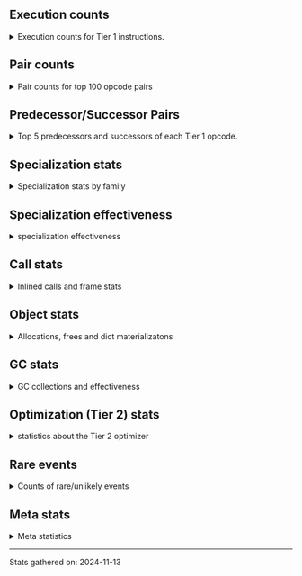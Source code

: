 ## Execution counts

<details>
<summary> Execution counts for Tier 1 instructions. </summary>


The "miss ratio" column shows the percentage of times the instruction
executed that it deoptimized. When this happens, the base unspecialized
instruction is not counted.

<table>
<thead>
<tr>
<th align="left">Name</th>
<th align="right">Base Count</th>
<th align="right">Head Count</th>
<th align="right">Change</th>
</tr>
</thead>
<tbody>
<tr>
<td align="left">JUMP_BACKWARD</td>
<td align="right">180</td>
<td align="right">4,403,380</td>
<td align="right">2,446,222.2%</td>
</tr>
<tr>
<td align="left">FOR_ITER_RANGE</td>
<td align="right">240</td>
<td align="right">1,597,620</td>
<td align="right">665,575.0%</td>
</tr>
<tr>
<td align="left">CALL_TYPE_1</td>
<td align="right">280</td>
<td align="right">184,700</td>
<td align="right">65,864.3%</td>
</tr>
<tr>
<td align="left">CONTAINS_OP_SET</td>
<td align="right">280</td>
<td align="right">184,700</td>
<td align="right">65,864.3%</td>
</tr>
<tr>
<td align="left">LOAD_ATTR_INSTANCE_VALUE</td>
<td align="right">720</td>
<td align="right">461,520</td>
<td align="right">64,000.0%</td>
</tr>
<tr>
<td align="left">CALL_BUILTIN_CLASS</td>
<td align="right">240</td>
<td align="right">123,060</td>
<td align="right">51,175.0%</td>
</tr>
<tr>
<td align="left">POP_JUMP_IF_NOT_NONE</td>
<td align="right">180</td>
<td align="right">61,820</td>
<td align="right">34,244.4%</td>
</tr>
<tr>
<td align="left">STORE_ATTR_INSTANCE_VALUE</td>
<td align="right">61,860</td>
<td align="right">1,095,120</td>
<td align="right">1,670.3%</td>
</tr>
<tr>
<td align="left">LOAD_SMALL_INT</td>
<td align="right">62,100</td>
<td align="right">676,460</td>
<td align="right">989.3%</td>
</tr>
<tr>
<td align="left">LOAD_ATTR_MODULE</td>
<td align="right">1,844,040</td>
<td align="right">5,591,640</td>
<td align="right">203.2%</td>
</tr>
<tr>
<td align="left">FOR_ITER_TUPLE</td>
<td align="right">1,873,920</td>
<td align="right">4,782,060</td>
<td align="right">155.2%</td>
</tr>
<tr>
<td align="left">LOAD_GLOBAL_MODULE</td>
<td align="right">7,558,480</td>
<td align="right">11,613,480</td>
<td align="right">53.6%</td>
</tr>
<tr>
<td align="left">LOAD_CONST</td>
<td align="right">922,680</td>
<td align="right">1,414,200</td>
<td align="right">53.3%</td>
</tr>
<tr>
<td align="left">CALL_NON_PY_GENERAL</td>
<td align="right">3,748,680</td>
<td align="right">5,591,820</td>
<td align="right">49.2%</td>
</tr>
<tr>
<td align="left">STORE_FAST_LOAD_FAST</td>
<td align="right">952,320</td>
<td align="right">1,273,160</td>
<td align="right">33.7%</td>
</tr>
<tr>
<td align="left">FOR_ITER</td>
<td align="right">1,874,620</td>
<td align="right">2,417,500</td>
<td align="right">29.0%</td>
</tr>
<tr>
<td align="left">POP_JUMP_IF_TRUE</td>
<td align="right">952,500</td>
<td align="right">1,211,900</td>
<td align="right">27.2%</td>
</tr>
<tr>
<td align="left">STORE_FAST</td>
<td align="right">22,489,840</td>
<td align="right">27,798,280</td>
<td align="right">23.6%</td>
</tr>
<tr>
<td align="left">PUSH_NULL</td>
<td align="right">18,648,540</td>
<td align="right">22,901,400</td>
<td align="right">22.8%</td>
</tr>
<tr>
<td align="left">STORE_FAST_STORE_FAST</td>
<td align="right">1,874,100</td>
<td align="right">2,225,680</td>
<td align="right">18.8%</td>
</tr>
<tr>
<td align="left">UNPACK_SEQUENCE_TWO_TUPLE</td>
<td align="right">1,874,100</td>
<td align="right">2,225,680</td>
<td align="right">18.8%</td>
</tr>
<tr>
<td align="left">CALL_PY_GENERAL</td>
<td align="right">16,845,160</td>
<td align="right">19,193,380</td>
<td align="right">13.9%</td>
</tr>
<tr>
<td align="left">CALL_BUILTIN_FAST</td>
<td align="right">952,320</td>
<td align="right">1,075,280</td>
<td align="right">12.9%</td>
</tr>
<tr>
<td align="left">LOAD_CONST_IMMORTAL</td>
<td align="right">8,634,840</td>
<td align="right">9,679,400</td>
<td align="right">12.1%</td>
</tr>
<tr>
<td align="left">GET_ITER</td>
<td align="right">7,465,200</td>
<td align="right">8,110,280</td>
<td align="right">8.6%</td>
</tr>
<tr>
<td align="left">BUILD_MAP</td>
<td align="right">921,780</td>
<td align="right">983,280</td>
<td align="right">6.7%</td>
</tr>
<tr>
<td align="left">LOAD_FAST_LOAD_FAST</td>
<td align="right">41,442,420</td>
<td align="right">43,743,400</td>
<td align="right">5.6%</td>
</tr>
<tr>
<td align="left">LOAD_FAST</td>
<td align="right">75,514,740</td>
<td align="right">79,326,660</td>
<td align="right">5.0%</td>
</tr>
<tr>
<td align="left">LOAD_GLOBAL_BUILTIN</td>
<td align="right">17,971,780</td>
<td align="right">18,717,520</td>
<td align="right">4.1%</td>
</tr>
<tr>
<td align="left">ENTER_EXECUTOR</td>
<td align="right">39,782,920</td>
<td align="right">38,356,000</td>
<td align="right">-3.6%</td>
</tr>
<tr>
<td align="left">IS_OP</td>
<td align="right">8,540,340</td>
<td align="right">8,830,620</td>
<td align="right">3.4%</td>
</tr>
<tr>
<td align="left">CALL_ISINSTANCE</td>
<td align="right">921,600</td>
<td align="right">952,340</td>
<td align="right">3.3%</td>
</tr>
<tr>
<td align="left">CALL_INTRINSIC_1</td>
<td align="right">921,780</td>
<td align="right">952,520</td>
<td align="right">3.3%</td>
</tr>
<tr>
<td align="left">CALL_METHOD_DESCRIPTOR_NOARGS</td>
<td align="right">921,780</td>
<td align="right">952,520</td>
<td align="right">3.3%</td>
</tr>
<tr>
<td align="left">LIST_EXTEND</td>
<td align="right">921,900</td>
<td align="right">952,640</td>
<td align="right">3.3%</td>
</tr>
<tr>
<td align="left">BINARY_SUBSCR_DICT</td>
<td align="right">5,713,920</td>
<td align="right">5,875,600</td>
<td align="right">2.8%</td>
</tr>
<tr>
<td align="left">NOP</td>
<td align="right">5,714,100</td>
<td align="right">5,875,780</td>
<td align="right">2.8%</td>
</tr>
<tr>
<td align="left">POP_JUMP_IF_NONE</td>
<td align="right">4,700,160</td>
<td align="right">4,823,140</td>
<td align="right">2.6%</td>
</tr>
<tr>
<td align="left">LOAD_ATTR_METHOD_NO_DICT</td>
<td align="right">5,683,560</td>
<td align="right">5,806,680</td>
<td align="right">2.2%</td>
</tr>
<tr>
<td align="left">POP_JUMP_IF_FALSE</td>
<td align="right">15,176,140</td>
<td align="right">15,483,660</td>
<td align="right">2.0%</td>
</tr>
<tr>
<td align="left">RESUME_CHECK</td>
<td align="right">13,242,040</td>
<td align="right">13,457,200</td>
<td align="right">1.6%</td>
</tr>
<tr>
<td align="left">TO_BOOL_BOOL</td>
<td align="right">4,731,060</td>
<td align="right">4,792,540</td>
<td align="right">1.3%</td>
</tr>
<tr>
<td align="left">CALL_BUILTIN_O</td>
<td align="right">23,930,880</td>
<td align="right">24,215,680</td>
<td align="right">1.2%</td>
</tr>
<tr>
<td align="left">LOAD_ATTR</td>
<td align="right">2,827,880</td>
<td align="right">2,858,660</td>
<td align="right">1.1%</td>
</tr>
<tr>
<td align="left">JUMP_FORWARD</td>
<td align="right">6,666,420</td>
<td align="right">6,727,920</td>
<td align="right">0.9%</td>
</tr>
<tr>
<td align="left">BUILD_LIST</td>
<td align="right">5,622,180</td>
<td align="right">5,652,920</td>
<td align="right">0.5%</td>
</tr>
<tr>
<td align="left">STORE_SUBSCR_DICT</td>
<td align="right">18,831,360</td>
<td align="right">18,862,100</td>
<td align="right">0.2%</td>
</tr>
<tr>
<td align="left">POP_TOP</td>
<td align="right">24,024,120</td>
<td align="right">24,026,460</td>
<td align="right">0.0%</td>
</tr>
<tr>
<td align="left">RETURN_VALUE</td>
<td align="right">48,508,400</td>
<td align="right">48,508,400</td>
<td align="right">0.0%</td>
</tr>
<tr>
<td align="left">CALL_PY_EXACT_ARGS</td>
<td align="right">6,666,960</td>
<td align="right">6,666,960</td>
<td align="right">0.0%</td>
</tr>
<tr>
<td align="left">LOAD_DEREF</td>
<td align="right">5,683,620</td>
<td align="right">5,683,620</td>
<td align="right">0.0%</td>
</tr>
<tr>
<td align="left">CALL_LIST_APPEND</td>
<td align="right">3,809,280</td>
<td align="right">3,809,280</td>
<td align="right">0.0%</td>
</tr>
<tr>
<td align="left">CHECK_EXC_MATCH</td>
<td align="right">2,856,960</td>
<td align="right">2,856,960</td>
<td align="right">0.0%</td>
</tr>
<tr>
<td align="left">POP_EXCEPT</td>
<td align="right">2,856,960</td>
<td align="right">2,856,960</td>
<td align="right">0.0%</td>
</tr>
<tr>
<td align="left">PUSH_EXC_INFO</td>
<td align="right">2,856,960</td>
<td align="right">2,856,960</td>
<td align="right">0.0%</td>
</tr>
<tr>
<td align="left">LIST_APPEND</td>
<td align="right">2,856,960</td>
<td align="right">2,856,960</td>
<td align="right">0.0%</td>
</tr>
<tr>
<td align="left">CALL_FUNCTION_EX</td>
<td align="right">2,826,600</td>
<td align="right">2,826,600</td>
<td align="right">0.0%</td>
</tr>
<tr>
<td align="left">MAKE_CELL</td>
<td align="right">1,904,940</td>
<td align="right">1,904,940</td>
<td align="right">0.0%</td>
</tr>
<tr>
<td align="left">INTERPRETER_EXIT</td>
<td align="right">1,904,740</td>
<td align="right">1,904,740</td>
<td align="right">0.0%</td>
</tr>
<tr>
<td align="left">SWAP</td>
<td align="right">1,904,640</td>
<td align="right">1,904,640</td>
<td align="right">0.0%</td>
</tr>
<tr>
<td align="left">BINARY_OP_SUBTRACT_FLOAT</td>
<td align="right">1,843,320</td>
<td align="right">1,843,320</td>
<td align="right">0.0%</td>
</tr>
<tr>
<td align="left">BINARY_OP_ADD_FLOAT</td>
<td align="right">1,843,200</td>
<td align="right">1,843,200</td>
<td align="right">0.0%</td>
</tr>
<tr>
<td align="left">FOR_ITER_LIST</td>
<td align="right">1,843,200</td>
<td align="right">1,843,200</td>
<td align="right">0.0%</td>
</tr>
<tr>
<td align="left">TO_BOOL</td>
<td align="right">952,900</td>
<td align="right">952,900</td>
<td align="right">0.0%</td>
</tr>
<tr>
<td align="left">BUILD_TUPLE</td>
<td align="right">952,860</td>
<td align="right">952,860</td>
<td align="right">0.0%</td>
</tr>
<tr>
<td align="left">COPY_FREE_VARS</td>
<td align="right">952,560</td>
<td align="right">952,560</td>
<td align="right">0.0%</td>
</tr>
<tr>
<td align="left">LOAD_FAST_AND_CLEAR</td>
<td align="right">952,320</td>
<td align="right">952,320</td>
<td align="right">0.0%</td>
</tr>
<tr>
<td align="left">MAKE_FUNCTION</td>
<td align="right">922,020</td>
<td align="right">922,020</td>
<td align="right">0.0%</td>
</tr>
<tr>
<td align="left">SET_FUNCTION_ATTRIBUTE</td>
<td align="right">921,900</td>
<td align="right">921,900</td>
<td align="right">0.0%</td>
</tr>
<tr>
<td align="left">RETURN_GENERATOR</td>
<td align="right">921,600</td>
<td align="right">921,600</td>
<td align="right">0.0%</td>
</tr>
<tr>
<td align="left">YIELD_VALUE</td>
<td align="right">921,600</td>
<td align="right">921,600</td>
<td align="right">0.0%</td>
</tr>
<tr>
<td align="left">LOAD_ATTR_CLASS</td>
<td align="right">921,600</td>
<td align="right">921,600</td>
<td align="right">0.0%</td>
</tr>
<tr>
<td align="left">LOAD_ATTR_METHOD_WITH_VALUES</td>
<td align="right">31,140</td>
<td align="right">31,140</td>
<td align="right">0.0%</td>
</tr>
<tr>
<td align="left">CALL_TUPLE_1</td>
<td align="right">30,720</td>
<td align="right">30,720</td>
<td align="right">0.0%</td>
</tr>
<tr>
<td align="left">CALL</td>
<td align="right">800</td>
<td align="right">800</td>
<td align="right">0.0%</td>
</tr>
<tr>
<td align="left">STORE_NAME</td>
<td align="right">480</td>
<td align="right">480</td>
<td align="right">0.0%</td>
</tr>
<tr>
<td align="left">LOAD_GLOBAL</td>
<td align="right">360</td>
<td align="right">360</td>
<td align="right">0.0%</td>
</tr>
<tr>
<td align="left">STORE_DEREF</td>
<td align="right">300</td>
<td align="right">300</td>
<td align="right">0.0%</td>
</tr>
<tr>
<td align="left">BINARY_OP</td>
<td align="right">200</td>
<td align="right">200</td>
<td align="right">0.0%</td>
</tr>
<tr>
<td align="left">BINARY_SUBSCR_TUPLE_INT</td>
<td align="right">180</td>
<td align="right">180</td>
<td align="right">0.0%</td>
</tr>
<tr>
<td align="left">CALL_METHOD_DESCRIPTOR_O</td>
<td align="right">180</td>
<td align="right">180</td>
<td align="right">0.0%</td>
</tr>
<tr>
<td align="left">CALL_ALLOC_AND_ENTER_INIT</td>
<td align="right">120</td>
<td align="right">120</td>
<td align="right">0.0%</td>
</tr>
<tr>
<td align="left">EXIT_INIT_CHECK</td>
<td align="right">80</td>
<td align="right">80</td>
<td align="right">0.0%</td>
</tr>
<tr>
<td align="left">BINARY_SUBSCR</td>
<td align="right">60</td>
<td align="right">60</td>
<td align="right">0.0%</td>
</tr>
<tr>
<td align="left">LOAD_BUILD_CLASS</td>
<td align="right">60</td>
<td align="right">60</td>
<td align="right">0.0%</td>
</tr>
<tr>
<td align="left">LOAD_LOCALS</td>
<td align="right">60</td>
<td align="right">60</td>
<td align="right">0.0%</td>
</tr>
<tr>
<td align="left">LOAD_NAME</td>
<td align="right">60</td>
<td align="right">60</td>
<td align="right">0.0%</td>
</tr>
<tr>
<td align="left">STORE_ATTR</td>
<td align="right">60</td>
<td align="right">60</td>
<td align="right">0.0%</td>
</tr>
<tr>
<td align="left">UNPACK_SEQUENCE</td>
<td align="right">60</td>
<td align="right">60</td>
<td align="right">0.0%</td>
</tr>
<tr>
<td align="left">CALL_BUILTIN_FAST_WITH_KEYWORDS</td>
<td align="right">60</td>
<td align="right">60</td>
<td align="right">0.0%</td>
</tr>
<tr>
<td align="left">STORE_SUBSCR_LIST_INT</td>
<td align="right"></td>
<td align="right">460,800</td>
<td align="right"></td>
</tr>
<tr>
<td align="left">CALL_METHOD_DESCRIPTOR_FAST</td>
<td align="right"></td>
<td align="right">92,380</td>
<td align="right"></td>
</tr>
<tr>
<td align="left">TO_BOOL_NONE</td>
<td align="right"></td>
<td align="right">30,740</td>
<td align="right"></td>
</tr>
</tbody>
</table>


</details>

## Pair counts

<details>
<summary> Pair counts for top 100 opcode pairs </summary>


Pairs of specialized operations that deoptimize and are then followed by
the corresponding unspecialized instruction are not counted as pairs.

Not included in comparative output.


</details>

## Predecessor/Successor Pairs

<details>
<summary> Top 5 predecessors and successors of each Tier 1 opcode. </summary>


This does not include the unspecialized instructions that occur after a
specialized instruction deoptimizes.

Not included in comparative output.


</details>

## Specialization stats

<details>
<summary> Specialization stats by family </summary>

### BINARY_OP

<details>
<summary> specialization stats for BINARY_OP family </summary>

<table>
<thead>
<tr>
<th align="left">Kind</th>
<th align="right">Base Count</th>
<th align="right">Base Ratio</th>
<th align="right">Head Count</th>
<th align="right">Head Ratio</th>
<th align="right">Change</th>
</tr>
</thead>
<tbody>
<tr>
<td align="left">
deferred
<details>
<summary>ⓘ</summary>

Lists the number of "deferred" (i.e. not specialized) instructions executed.
</details>
</td>
<td align="right">120</td>
<td align="right">0.0%</td>
<td align="right">120</td>
<td align="right">0.0%</td>
<td align="right">0.0%</td>
</tr>
<tr>
<td align="left">
hit
<details>
<summary>ⓘ</summary>

Specialized instructions that complete.
</details>
</td>
<td align="right">3,686,460</td>
<td align="right">100.0%</td>
<td align="right">3,686,460</td>
<td align="right">100.0%</td>
<td align="right">0.0%</td>
</tr>
<tr>
<td align="left">
miss
<details>
<summary>ⓘ</summary>

Specialized instructions that deopt.
</details>
</td>
<td align="right">60</td>
<td align="right">0.0%</td>
<td align="right">60</td>
<td align="right">0.0%</td>
<td align="right">0.0%</td>
</tr>
</tbody>
</table>

<table>
<thead>
<tr>
<th align="left">Success</th>
<th align="right">Base Count</th>
<th align="right">Base Ratio</th>
<th align="right">Head Count</th>
<th align="right">Head Ratio</th>
<th align="right">Change</th>
</tr>
</thead>
<tbody>
<tr>
<td align="left">Success</td>
<td align="right">0</td>
<td align="right">0.0%</td>
<td align="right">0</td>
<td align="right">0.0%</td>
<td align="right"></td>
</tr>
<tr>
<td align="left">Failure</td>
<td align="right">40</td>
<td align="right">100.0%</td>
<td align="right">40</td>
<td align="right">100.0%</td>
<td align="right">0.0%</td>
</tr>
</tbody>
</table>

<table>
<thead>
<tr>
<th align="left">Failure kind</th>
<th align="right">Base Count</th>
<th align="right">Base Ratio</th>
<th align="right">Head Count</th>
<th align="right">Head Ratio</th>
<th align="right">Change</th>
</tr>
</thead>
<tbody>
<tr>
<td align="left">multiply different types</td>
<td align="right">40</td>
<td align="right">100.0%</td>
<td align="right">40</td>
<td align="right">100.0%</td>
<td align="right">0.0%</td>
</tr>
</tbody>
</table>


</details>

### BINARY_SUBSCR

<details>
<summary> specialization stats for BINARY_SUBSCR family </summary>

<table>
<thead>
<tr>
<th align="left">Kind</th>
<th align="right">Base Count</th>
<th align="right">Base Ratio</th>
<th align="right">Head Count</th>
<th align="right">Head Ratio</th>
<th align="right">Change</th>
</tr>
</thead>
<tbody>
<tr>
<td align="left">
hit
<details>
<summary>ⓘ</summary>

Specialized instructions that complete.
</details>
</td>
<td align="right">6,666,420</td>
<td align="right">100.0%</td>
<td align="right">6,666,420</td>
<td align="right">100.0%</td>
<td align="right">0.0%</td>
</tr>
</tbody>
</table>

<table>
<thead>
<tr>
<th align="left">Success</th>
<th align="right">Base Count</th>
<th align="right">Base Ratio</th>
<th align="right">Head Count</th>
<th align="right">Head Ratio</th>
<th align="right">Change</th>
</tr>
</thead>
<tbody>
<tr>
<td align="left">Success</td>
<td align="right">60</td>
<td align="right">100.0%</td>
<td align="right">60</td>
<td align="right">100.0%</td>
<td align="right">0.0%</td>
</tr>
<tr>
<td align="left">Failure</td>
<td align="right">0</td>
<td align="right">0.0%</td>
<td align="right">0</td>
<td align="right">0.0%</td>
<td align="right"></td>
</tr>
</tbody>
</table>


</details>

### CALL

<details>
<summary> specialization stats for CALL family </summary>

<table>
<thead>
<tr>
<th align="left">Kind</th>
<th align="right">Base Count</th>
<th align="right">Base Ratio</th>
<th align="right">Head Count</th>
<th align="right">Head Ratio</th>
<th align="right">Change</th>
</tr>
</thead>
<tbody>
<tr>
<td align="left">
miss
<details>
<summary>ⓘ</summary>

Specialized instructions that deopt.
</details>
</td>
<td align="right">2,170,920</td>
<td align="right">2.0%</td>
<td align="right">2,171,060</td>
<td align="right">2.0%</td>
<td align="right">0.0%</td>
</tr>
<tr>
<td align="left">
hit
<details>
<summary>ⓘ</summary>

Specialized instructions that complete.
</details>
</td>
<td align="right">106,384,760</td>
<td align="right">98.0%</td>
<td align="right">106,384,760</td>
<td align="right">98.0%</td>
<td align="right">0.0%</td>
</tr>
</tbody>
</table>

<table>
<thead>
<tr>
<th align="left">Success</th>
<th align="right">Base Count</th>
<th align="right">Base Ratio</th>
<th align="right">Head Count</th>
<th align="right">Head Ratio</th>
<th align="right">Change</th>
</tr>
</thead>
<tbody>
<tr>
<td align="left">Success</td>
<td align="right">41,760</td>
<td align="right">100.0%</td>
<td align="right">41,760</td>
<td align="right">100.0%</td>
<td align="right">0.0%</td>
</tr>
<tr>
<td align="left">Failure</td>
<td align="right">0</td>
<td align="right">0.0%</td>
<td align="right">0</td>
<td align="right">0.0%</td>
<td align="right"></td>
</tr>
</tbody>
</table>


</details>

### CONTAINS_OP

<details>
<summary> specialization stats for CONTAINS_OP family </summary>

<table>
<thead>
<tr>
<th align="left">Kind</th>
<th align="right">Base Count</th>
<th align="right">Base Ratio</th>
<th align="right">Head Count</th>
<th align="right">Head Ratio</th>
<th align="right">Change</th>
</tr>
</thead>
<tbody>
<tr>
<td align="left">
hit
<details>
<summary>ⓘ</summary>

Specialized instructions that complete.
</details>
</td>
<td align="right">34,222,080</td>
<td align="right">100.0%</td>
<td align="right">34,222,080</td>
<td align="right">100.0%</td>
<td align="right">0.0%</td>
</tr>
</tbody>
</table>


</details>

### FOR_ITER

<details>
<summary> specialization stats for FOR_ITER family </summary>

<table>
<thead>
<tr>
<th align="left">Kind</th>
<th align="right">Base Count</th>
<th align="right">Base Ratio</th>
<th align="right">Head Count</th>
<th align="right">Head Ratio</th>
<th align="right">Change</th>
</tr>
</thead>
<tbody>
<tr>
<td align="left">
hit
<details>
<summary>ⓘ</summary>

Specialized instructions that complete.
</details>
</td>
<td align="right">3,717,360</td>
<td align="right">66.5%</td>
<td align="right">8,222,880</td>
<td align="right">77.3%</td>
<td align="right">121.2%</td>
</tr>
<tr>
<td align="left">
deferred
<details>
<summary>ⓘ</summary>

Lists the number of "deferred" (i.e. not specialized) instructions executed.
</details>
</td>
<td align="right">1,874,100</td>
<td align="right">33.5%</td>
<td align="right">2,416,820</td>
<td align="right">22.7%</td>
<td align="right">29.0%</td>
</tr>
</tbody>
</table>

<table>
<thead>
<tr>
<th align="left">Success</th>
<th align="right">Base Count</th>
<th align="right">Base Ratio</th>
<th align="right">Head Count</th>
<th align="right">Head Ratio</th>
<th align="right">Change</th>
</tr>
</thead>
<tbody>
<tr>
<td align="left">Failure</td>
<td align="right">520</td>
<td align="right">100.0%</td>
<td align="right">680</td>
<td align="right">100.0%</td>
<td align="right">30.8%</td>
</tr>
<tr>
<td align="left">Success</td>
<td align="right">0</td>
<td align="right">0.0%</td>
<td align="right">0</td>
<td align="right">0.0%</td>
<td align="right"></td>
</tr>
</tbody>
</table>

<table>
<thead>
<tr>
<th align="left">Failure kind</th>
<th align="right">Base Count</th>
<th align="right">Base Ratio</th>
<th align="right">Head Count</th>
<th align="right">Head Ratio</th>
<th align="right">Change</th>
</tr>
</thead>
<tbody>
<tr>
<td align="left">dict items</td>
<td align="right">240</td>
<td align="right">46.2%</td>
<td align="right">320</td>
<td align="right">47.1%</td>
<td align="right">33.3%</td>
</tr>
<tr>
<td align="left">zip</td>
<td align="right">280</td>
<td align="right">53.8%</td>
<td align="right">360</td>
<td align="right">52.9%</td>
<td align="right">28.6%</td>
</tr>
</tbody>
</table>


</details>

### LOAD_ATTR

<details>
<summary> specialization stats for LOAD_ATTR family </summary>

<table>
<thead>
<tr>
<th align="left">Kind</th>
<th align="right">Base Count</th>
<th align="right">Base Ratio</th>
<th align="right">Head Count</th>
<th align="right">Head Ratio</th>
<th align="right">Change</th>
</tr>
</thead>
<tbody>
<tr>
<td align="left">
hit
<details>
<summary>ⓘ</summary>

Specialized instructions that complete.
</details>
</td>
<td align="right">25,343,160</td>
<td align="right">90.0%</td>
<td align="right">29,090,760</td>
<td align="right">91.0%</td>
<td align="right">14.8%</td>
</tr>
<tr>
<td align="left">
deferred
<details>
<summary>ⓘ</summary>

Lists the number of "deferred" (i.e. not specialized) instructions executed.
</details>
</td>
<td align="right">2,826,420</td>
<td align="right">10.0%</td>
<td align="right">2,857,160</td>
<td align="right">8.9%</td>
<td align="right">1.1%</td>
</tr>
<tr>
<td align="left">
miss
<details>
<summary>ⓘ</summary>

Specialized instructions that deopt.
</details>
</td>
<td align="right">3,180</td>
<td align="right">0.0%</td>
<td align="right">3,180</td>
<td align="right">0.0%</td>
<td align="right">0.0%</td>
</tr>
</tbody>
</table>

<table>
<thead>
<tr>
<th align="left">Success</th>
<th align="right">Base Count</th>
<th align="right">Base Ratio</th>
<th align="right">Head Count</th>
<th align="right">Head Ratio</th>
<th align="right">Change</th>
</tr>
</thead>
<tbody>
<tr>
<td align="left">Failure</td>
<td align="right">840</td>
<td align="right">55.3%</td>
<td align="right">880</td>
<td align="right">56.4%</td>
<td align="right">4.8%</td>
</tr>
<tr>
<td align="left">Success</td>
<td align="right">680</td>
<td align="right">44.7%</td>
<td align="right">680</td>
<td align="right">43.6%</td>
<td align="right">0.0%</td>
</tr>
</tbody>
</table>

<table>
<thead>
<tr>
<th align="left">Failure kind</th>
<th align="right">Base Count</th>
<th align="right">Base Ratio</th>
<th align="right">Head Count</th>
<th align="right">Head Ratio</th>
<th align="right">Change</th>
</tr>
</thead>
<tbody>
<tr>
<td align="left">method</td>
<td align="right">460</td>
<td align="right">54.8%</td>
<td align="right">500</td>
<td align="right">56.8%</td>
<td align="right">8.7%</td>
</tr>
<tr>
<td align="left">overriding descriptor</td>
<td align="right">320</td>
<td align="right">38.1%</td>
<td align="right">320</td>
<td align="right">36.4%</td>
<td align="right">0.0%</td>
</tr>
</tbody>
</table>


</details>

### LOAD_GLOBAL

<details>
<summary> specialization stats for LOAD_GLOBAL family </summary>

<table>
<thead>
<tr>
<th align="left">Kind</th>
<th align="right">Base Count</th>
<th align="right">Base Ratio</th>
<th align="right">Head Count</th>
<th align="right">Head Ratio</th>
<th align="right">Change</th>
</tr>
</thead>
<tbody>
<tr>
<td align="left">
hit
<details>
<summary>ⓘ</summary>

Specialized instructions that complete.
</details>
</td>
<td align="right">25,530,260</td>
<td align="right">100.0%</td>
<td align="right">30,331,000</td>
<td align="right">100.0%</td>
<td align="right">18.8%</td>
</tr>
</tbody>
</table>

<table>
<thead>
<tr>
<th align="left">Success</th>
<th align="right">Base Count</th>
<th align="right">Base Ratio</th>
<th align="right">Head Count</th>
<th align="right">Head Ratio</th>
<th align="right">Change</th>
</tr>
</thead>
<tbody>
<tr>
<td align="left">Success</td>
<td align="right">360</td>
<td align="right">100.0%</td>
<td align="right">360</td>
<td align="right">100.0%</td>
<td align="right">0.0%</td>
</tr>
<tr>
<td align="left">Failure</td>
<td align="right">0</td>
<td align="right">0.0%</td>
<td align="right">0</td>
<td align="right">0.0%</td>
<td align="right"></td>
</tr>
</tbody>
</table>


</details>

### STORE_ATTR

<details>
<summary> specialization stats for STORE_ATTR family </summary>

<table>
<thead>
<tr>
<th align="left">Kind</th>
<th align="right">Base Count</th>
<th align="right">Base Ratio</th>
<th align="right">Head Count</th>
<th align="right">Head Ratio</th>
<th align="right">Change</th>
</tr>
</thead>
<tbody>
<tr>
<td align="left">
miss
<details>
<summary>ⓘ</summary>

Specialized instructions that deopt.
</details>
</td>
<td align="right">6,360</td>
<td align="right">10.3%</td>
<td align="right">1,039,500</td>
<td align="right">94.9%</td>
<td align="right">16,244.3%</td>
</tr>
<tr>
<td align="left">
hit
<details>
<summary>ⓘ</summary>

Specialized instructions that complete.
</details>
</td>
<td align="right">55,560</td>
<td align="right">89.6%</td>
<td align="right">55,620</td>
<td align="right">5.1%</td>
<td align="right">0.1%</td>
</tr>
</tbody>
</table>

<table>
<thead>
<tr>
<th align="left">Success</th>
<th align="right">Base Count</th>
<th align="right">Base Ratio</th>
<th align="right">Head Count</th>
<th align="right">Head Ratio</th>
<th align="right">Change</th>
</tr>
</thead>
<tbody>
<tr>
<td align="left">Success</td>
<td align="right">180</td>
<td align="right">100.0%</td>
<td align="right">19,680</td>
<td align="right">100.0%</td>
<td align="right">10,833.3%</td>
</tr>
<tr>
<td align="left">Failure</td>
<td align="right">0</td>
<td align="right">0.0%</td>
<td align="right">0</td>
<td align="right">0.0%</td>
<td align="right"></td>
</tr>
</tbody>
</table>


</details>

### STORE_SUBSCR

<details>
<summary> specialization stats for STORE_SUBSCR family </summary>

<table>
<thead>
<tr>
<th align="left">Kind</th>
<th align="right">Base Count</th>
<th align="right">Base Ratio</th>
<th align="right">Head Count</th>
<th align="right">Head Ratio</th>
<th align="right">Change</th>
</tr>
</thead>
<tbody>
<tr>
<td align="left">
hit
<details>
<summary>ⓘ</summary>

Specialized instructions that complete.
</details>
</td>
<td align="right">21,258,240</td>
<td align="right">100.0%</td>
<td align="right">21,258,240</td>
<td align="right">100.0%</td>
<td align="right">0.0%</td>
</tr>
</tbody>
</table>


</details>

### TO_BOOL

<details>
<summary> specialization stats for TO_BOOL family </summary>

<table>
<thead>
<tr>
<th align="left">Kind</th>
<th align="right">Base Count</th>
<th align="right">Base Ratio</th>
<th align="right">Head Count</th>
<th align="right">Head Ratio</th>
<th align="right">Change</th>
</tr>
</thead>
<tbody>
<tr>
<td align="left">
deferred
<details>
<summary>ⓘ</summary>

Lists the number of "deferred" (i.e. not specialized) instructions executed.
</details>
</td>
<td align="right">952,500</td>
<td align="right">11.2%</td>
<td align="right">952,500</td>
<td align="right">11.2%</td>
<td align="right">0.0%</td>
</tr>
<tr>
<td align="left">
hit
<details>
<summary>ⓘ</summary>

Specialized instructions that complete.
</details>
</td>
<td align="right">7,588,020</td>
<td align="right">88.8%</td>
<td align="right">7,588,020</td>
<td align="right">88.8%</td>
<td align="right">0.0%</td>
</tr>
</tbody>
</table>

<table>
<thead>
<tr>
<th align="left">Success</th>
<th align="right">Base Count</th>
<th align="right">Base Ratio</th>
<th align="right">Head Count</th>
<th align="right">Head Ratio</th>
<th align="right">Change</th>
</tr>
</thead>
<tbody>
<tr>
<td align="left">Success</td>
<td align="right">60</td>
<td align="right">15.0%</td>
<td align="right">60</td>
<td align="right">15.0%</td>
<td align="right">0.0%</td>
</tr>
<tr>
<td align="left">Failure</td>
<td align="right">340</td>
<td align="right">85.0%</td>
<td align="right">340</td>
<td align="right">85.0%</td>
<td align="right">0.0%</td>
</tr>
</tbody>
</table>

<table>
<thead>
<tr>
<th align="left">Failure kind</th>
<th align="right">Base Count</th>
<th align="right">Base Ratio</th>
<th align="right">Head Count</th>
<th align="right">Head Ratio</th>
<th align="right">Change</th>
</tr>
</thead>
<tbody>
<tr>
<td align="left">tuple</td>
<td align="right">280</td>
<td align="right">82.4%</td>
<td align="right">280</td>
<td align="right">82.4%</td>
<td align="right">0.0%</td>
</tr>
<tr>
<td align="left">sequence</td>
<td align="right">60</td>
<td align="right">17.6%</td>
<td align="right">60</td>
<td align="right">17.6%</td>
<td align="right">0.0%</td>
</tr>
</tbody>
</table>


</details>

### UNPACK_SEQUENCE

<details>
<summary> specialization stats for UNPACK_SEQUENCE family </summary>

<table>
<thead>
<tr>
<th align="left">Kind</th>
<th align="right">Base Count</th>
<th align="right">Base Ratio</th>
<th align="right">Head Count</th>
<th align="right">Head Ratio</th>
<th align="right">Change</th>
</tr>
</thead>
<tbody>
<tr>
<td align="left">
hit
<details>
<summary>ⓘ</summary>

Specialized instructions that complete.
</details>
</td>
<td align="right">10,291,380</td>
<td align="right">100.0%</td>
<td align="right">10,291,380</td>
<td align="right">100.0%</td>
<td align="right">0.0%</td>
</tr>
</tbody>
</table>

<table>
<thead>
<tr>
<th align="left">Success</th>
<th align="right">Base Count</th>
<th align="right">Base Ratio</th>
<th align="right">Head Count</th>
<th align="right">Head Ratio</th>
<th align="right">Change</th>
</tr>
</thead>
<tbody>
<tr>
<td align="left">Success</td>
<td align="right">60</td>
<td align="right">100.0%</td>
<td align="right">60</td>
<td align="right">100.0%</td>
<td align="right">0.0%</td>
</tr>
<tr>
<td align="left">Failure</td>
<td align="right">0</td>
<td align="right">0.0%</td>
<td align="right">0</td>
<td align="right">0.0%</td>
<td align="right"></td>
</tr>
</tbody>
</table>


</details>


</details>

## Specialization effectiveness

<details>
<summary> specialization effectiveness </summary>


All entries are execution counts. Should add up to the total number of
Tier 1 instructions executed.

<table>
<thead>
<tr>
<th align="left">Instructions</th>
<th align="right">Base Count</th>
<th align="right">Base Ratio</th>
<th align="right">Head Count</th>
<th align="right">Head Ratio</th>
<th align="right">Change</th>
</tr>
</thead>
<tbody>
<tr>
<td align="left">
Specialized misses
<details>
<summary>ⓘ</summary>

Specialized instructions, e.g. `LOAD_ATTR_MODULE` that deopt.
</details>
</td>
<td align="right">2,180,800</td>
<td align="right">0.4%</td>
<td align="right">3,214,300</td>
<td align="right">0.6%</td>
<td align="right">47.4%</td>
</tr>
<tr>
<td align="left">
Specialized hits
<details>
<summary>ⓘ</summary>

Specialized instructions, e.g. `LOAD_ATTR_MODULE` that complete.
</details>
</td>
<td align="right">150,152,300</td>
<td align="right">28.8%</td>
<td align="right">171,391,220</td>
<td align="right">30.2%</td>
<td align="right">14.1%</td>
</tr>
<tr>
<td align="left">
Not specialized
<details>
<summary>ⓘ</summary>

Instructions that could be specialized but aren't, e.g. `LOAD_ATTR`, `BINARY_SLICE`.
</details>
</td>
<td align="right">5,656,940</td>
<td align="right">1.1%</td>
<td align="right">6,230,600</td>
<td align="right">1.1%</td>
<td align="right">10.1%</td>
</tr>
<tr>
<td align="left">
Basic
<details>
<summary>ⓘ</summary>

Instructions that are not and cannot be specialized, e.g. `LOAD_FAST`.
</details>
</td>
<td align="right">364,023,320</td>
<td align="right">69.7%</td>
<td align="right">386,518,240</td>
<td align="right">68.1%</td>
<td align="right">6.2%</td>
</tr>
</tbody>
</table>

### Deferred by instruction

<details>
<summary> Breakdown of deferred (not specialized) instruction counts by family </summary>

<table>
<thead>
<tr>
<th align="left">Name</th>
<th align="right">Base Count</th>
<th align="right">Base Ratio</th>
<th align="right">Head Count</th>
<th align="right">Head Ratio</th>
<th align="right">Change</th>
</tr>
</thead>
<tbody>
<tr>
<td align="left">FOR_ITER</td>
<td align="right">1,874,100</td>
<td align="right">33.2%</td>
<td align="right">2,416,820</td>
<td align="right">38.8%</td>
<td align="right">29.0%</td>
</tr>
<tr>
<td align="left">LOAD_ATTR</td>
<td align="right">2,826,420</td>
<td align="right">50.0%</td>
<td align="right">2,857,160</td>
<td align="right">45.9%</td>
<td align="right">1.1%</td>
</tr>
<tr>
<td align="left">TO_BOOL</td>
<td align="right">952,500</td>
<td align="right">16.8%</td>
<td align="right">952,500</td>
<td align="right">15.3%</td>
<td align="right">0.0%</td>
</tr>
<tr>
<td align="left">BINARY_OP</td>
<td align="right">120</td>
<td align="right">0.0%</td>
<td align="right">120</td>
<td align="right">0.0%</td>
<td align="right">0.0%</td>
</tr>
<tr>
<td align="left">BINARY_SLICE</td>
<td align="right">0</td>
<td align="right">0.0%</td>
<td align="right">0</td>
<td align="right">0.0%</td>
<td align="right"></td>
</tr>
<tr>
<td align="left">STORE_SLICE</td>
<td align="right">0</td>
<td align="right">0.0%</td>
<td align="right">0</td>
<td align="right">0.0%</td>
<td align="right"></td>
</tr>
<tr>
<td align="left">CACHE</td>
<td align="right">0</td>
<td align="right">0.0%</td>
<td align="right">0</td>
<td align="right">0.0%</td>
<td align="right"></td>
</tr>
<tr>
<td align="left">BINARY_SUBSCR</td>
<td align="right">0</td>
<td align="right">0.0%</td>
<td align="right">0</td>
<td align="right">0.0%</td>
<td align="right"></td>
</tr>
<tr>
<td align="left">CHECK_EXC_MATCH</td>
<td align="right">0</td>
<td align="right">0.0%</td>
<td align="right">0</td>
<td align="right">0.0%</td>
<td align="right"></td>
</tr>
<tr>
<td align="left">EXIT_INIT_CHECK</td>
<td align="right">0</td>
<td align="right">0.0%</td>
<td align="right">0</td>
<td align="right">0.0%</td>
<td align="right"></td>
</tr>
</tbody>
</table>


</details>

### Misses by instruction

<details>
<summary> Breakdown of misses (specialized deopts) instruction counts by family </summary>

<table>
<thead>
<tr>
<th align="left">Name</th>
<th align="right">Base Count</th>
<th align="right">Base Ratio</th>
<th align="right">Head Count</th>
<th align="right">Head Ratio</th>
<th align="right">Change</th>
</tr>
</thead>
<tbody>
<tr>
<td align="left">STORE_ATTR_INSTANCE_VALUE</td>
<td align="right">6,360</td>
<td align="right">0.3%</td>
<td align="right">1,039,500</td>
<td align="right">32.3%</td>
<td align="right">16,244.3%</td>
</tr>
<tr>
<td align="left">RESUME_CHECK</td>
<td align="right">280</td>
<td align="right">0.0%</td>
<td align="right">500</td>
<td align="right">0.0%</td>
<td align="right">78.6%</td>
</tr>
<tr>
<td align="left">RESUME</td>
<td align="right">280</td>
<td align="right">0.0%</td>
<td align="right">500</td>
<td align="right">0.0%</td>
<td align="right">78.6%</td>
</tr>
<tr>
<td align="left">CALL_PY_GENERAL</td>
<td align="right">2,170,880</td>
<td align="right">99.5%</td>
<td align="right">2,171,020</td>
<td align="right">67.5%</td>
<td align="right">0.0%</td>
</tr>
<tr>
<td align="left">LOAD_ATTR_METHOD_WITH_VALUES</td>
<td align="right">3,180</td>
<td align="right">0.1%</td>
<td align="right">3,180</td>
<td align="right">0.1%</td>
<td align="right">0.0%</td>
</tr>
<tr>
<td align="left">BINARY_OP_ADD_FLOAT</td>
<td align="right">60</td>
<td align="right">0.0%</td>
<td align="right">60</td>
<td align="right">0.0%</td>
<td align="right">0.0%</td>
</tr>
<tr>
<td align="left">CALL_ALLOC_AND_ENTER_INIT</td>
<td align="right">40</td>
<td align="right">0.0%</td>
<td align="right">40</td>
<td align="right">0.0%</td>
<td align="right">0.0%</td>
</tr>
<tr>
<td align="left">CACHE</td>
<td align="right">0</td>
<td align="right">0.0%</td>
<td align="right">0</td>
<td align="right">0.0%</td>
<td align="right"></td>
</tr>
<tr>
<td align="left">CHECK_EXC_MATCH</td>
<td align="right">0</td>
<td align="right">0.0%</td>
<td align="right">0</td>
<td align="right">0.0%</td>
<td align="right"></td>
</tr>
<tr>
<td align="left">EXIT_INIT_CHECK</td>
<td align="right">0</td>
<td align="right">0.0%</td>
<td align="right">0</td>
<td align="right">0.0%</td>
<td align="right"></td>
</tr>
</tbody>
</table>


</details>


</details>

## Call stats

<details>
<summary> Inlined calls and frame stats </summary>


This shows what fraction of calls to Python functions are inlined (i.e.
not having a call at the C level) and for those that are not, where the
call comes from.  The various categories overlap.

Also includes the count of frame objects created.

<table>
<thead>
<tr>
<th align="left"></th>
<th align="right">Base Count</th>
<th align="right">Base Ratio</th>
<th align="right">Head Count</th>
<th align="right">Head Ratio</th>
<th align="right">Change</th>
</tr>
</thead>
<tbody>
<tr>
<td align="left">Calls to PyEval_EvalDefault</td>
<td align="right">1,904,920</td>
<td align="right">3.8%</td>
<td align="right">1,904,920</td>
<td align="right">3.8%</td>
<td align="right">0.0%</td>
</tr>
<tr>
<td align="left">Calls to Python functions inlined</td>
<td align="right">48,446,600</td>
<td align="right">96.2%</td>
<td align="right">48,446,600</td>
<td align="right">96.2%</td>
<td align="right">0.0%</td>
</tr>
<tr>
<td align="left">Calls via PyEval_EvalFrame (total)</td>
<td align="right">1,904,920</td>
<td align="right">3.8%</td>
<td align="right">1,904,920</td>
<td align="right">3.8%</td>
<td align="right">0.0%</td>
</tr>
<tr>
<td align="left">Calls via PyEval_EvalFrame (vector)</td>
<td align="right">61,720</td>
<td align="right">0.1%</td>
<td align="right">61,720</td>
<td align="right">0.1%</td>
<td align="right">0.0%</td>
</tr>
<tr>
<td align="left">Calls via PyEval_EvalFrame (generator)</td>
<td align="right">1,843,200</td>
<td align="right">3.7%</td>
<td align="right">1,843,200</td>
<td align="right">3.7%</td>
<td align="right">0.0%</td>
</tr>
<tr>
<td align="left">Calls via PyEval_EvalFrame (legacy)</td>
<td align="right">0</td>
<td align="right">0.0%</td>
<td align="right">0</td>
<td align="right">0.0%</td>
<td align="right"></td>
</tr>
<tr>
<td align="left">Calls via PyEval_EvalFrame (function vectorcall)</td>
<td align="right">61,660</td>
<td align="right">0.1%</td>
<td align="right">61,660</td>
<td align="right">0.1%</td>
<td align="right">0.0%</td>
</tr>
<tr>
<td align="left">Calls via PyEval_EvalFrame (build class)</td>
<td align="right">60</td>
<td align="right">0.0%</td>
<td align="right">60</td>
<td align="right">0.0%</td>
<td align="right">0.0%</td>
</tr>
<tr>
<td align="left">Calls via PyEval_EvalFrame (slot)</td>
<td align="right">0</td>
<td align="right">0.0%</td>
<td align="right">0</td>
<td align="right">0.0%</td>
<td align="right"></td>
</tr>
<tr>
<td align="left">Calls via PyEval_EvalFrame (function ex)</td>
<td align="right">1,874,100</td>
<td align="right">3.7%</td>
<td align="right">1,874,100</td>
<td align="right">3.7%</td>
<td align="right">0.0%</td>
</tr>
<tr>
<td align="left">Calls via PyEval_EvalFrame (api)</td>
<td align="right">0</td>
<td align="right">0.0%</td>
<td align="right">0</td>
<td align="right">0.0%</td>
<td align="right"></td>
</tr>
<tr>
<td align="left">Calls via PyEval_EvalFrame (method)</td>
<td align="right">0</td>
<td align="right">0.0%</td>
<td align="right">0</td>
<td align="right">0.0%</td>
<td align="right"></td>
</tr>
<tr>
<td align="left">Frame objects created</td>
<td align="right">2,856,960</td>
<td align="right">5.7%</td>
<td align="right">2,856,960</td>
<td align="right">5.7%</td>
<td align="right">0.0%</td>
</tr>
<tr>
<td align="left">Frames pushed</td>
<td align="right">48,508,400</td>
<td align="right">96.3%</td>
<td align="right">48,508,400</td>
<td align="right">96.3%</td>
<td align="right">0.0%</td>
</tr>
</tbody>
</table>


</details>

## Object stats

<details>
<summary> Allocations, frees and dict materializatons </summary>


Below, "allocations" means "allocations that are not from a freelist".
Total allocations = "Allocations from freelist" + "Allocations".

"Inline values" is the number of values arrays inlined into objects.

The cache hit/miss numbers are for the MRO cache, split into dunder and
other names.

<table>
<thead>
<tr>
<th align="left"></th>
<th align="right">Base Count</th>
<th align="right">Base Ratio</th>
<th align="right">Head Count</th>
<th align="right">Head Ratio</th>
<th align="right">Change</th>
</tr>
</thead>
<tbody>
<tr>
<td align="left">Allocations to 4 kbytes</td>
<td align="right">240</td>
<td align="right">0.0%</td>
<td align="right">300</td>
<td align="right">0.0%</td>
<td align="right">25.0%</td>
</tr>
<tr>
<td align="left">Interpreter immortal increfs</td>
<td align="right">35,669,980</td>
<td align="right">3.1%</td>
<td align="right">41,005,100</td>
<td align="right">3.6%</td>
<td align="right">15.0%</td>
</tr>
<tr>
<td align="left">Interpreter immortal decrefs</td>
<td align="right">111,032,700</td>
<td align="right">8.8%</td>
<td align="right">117,790,540</td>
<td align="right">9.4%</td>
<td align="right">6.1%</td>
</tr>
<tr>
<td align="left">Mortal decrefs</td>
<td align="right">458,141,177</td>
<td align="right">36.4%</td>
<td align="right">435,452,597</td>
<td align="right">34.8%</td>
<td align="right">-5.0%</td>
</tr>
<tr>
<td align="left">Mortal increfs</td>
<td align="right">496,153,145</td>
<td align="right">43.3%</td>
<td align="right">474,411,319</td>
<td align="right">41.6%</td>
<td align="right">-4.4%</td>
</tr>
<tr>
<td align="left">Interpreter mortal increfs</td>
<td align="right">317,993,020</td>
<td align="right">27.7%</td>
<td align="right">331,811,560</td>
<td align="right">29.1%</td>
<td align="right">4.3%</td>
</tr>
<tr>
<td align="left">Method cache collisions</td>
<td align="right">498</td>
<td align="right"></td>
<td align="right">517</td>
<td align="right"></td>
<td align="right">3.8%</td>
</tr>
<tr>
<td align="left">Immortal decrefs</td>
<td align="right">247,304,069</td>
<td align="right">19.6%</td>
<td align="right">239,057,609</td>
<td align="right">19.1%</td>
<td align="right">-3.3%</td>
</tr>
<tr>
<td align="left">Interpreter mortal decrefs</td>
<td align="right">443,213,200</td>
<td align="right">35.2%</td>
<td align="right">457,977,660</td>
<td align="right">36.6%</td>
<td align="right">3.3%</td>
</tr>
<tr>
<td align="left">Method cache dunder misses</td>
<td align="right">517</td>
<td align="right"></td>
<td align="right">532</td>
<td align="right"></td>
<td align="right">2.9%</td>
</tr>
<tr>
<td align="left">Method cache misses</td>
<td align="right">216</td>
<td align="right"></td>
<td align="right">221</td>
<td align="right"></td>
<td align="right">2.3%</td>
</tr>
<tr>
<td align="left">Immortal increfs</td>
<td align="right">296,949,761</td>
<td align="right">25.9%</td>
<td align="right">291,983,287</td>
<td align="right">25.6%</td>
<td align="right">-1.7%</td>
</tr>
<tr>
<td align="left">Method cache hits</td>
<td align="right">4,799,584</td>
<td align="right"></td>
<td align="right">4,819,059</td>
<td align="right"></td>
<td align="right">0.4%</td>
</tr>
<tr>
<td align="left">Frees</td>
<td align="right">66,496,087</td>
<td align="right"></td>
<td align="right">66,495,325</td>
<td align="right"></td>
<td align="right">-0.0%</td>
</tr>
<tr>
<td align="left">Frees to freelist</td>
<td align="right">33,027,320</td>
<td align="right"></td>
<td align="right">33,027,220</td>
<td align="right"></td>
<td align="right">-0.0%</td>
</tr>
<tr>
<td align="left">Allocations from freelist</td>
<td align="right">33,027,680</td>
<td align="right">34.2%</td>
<td align="right">33,027,580</td>
<td align="right">34.2%</td>
<td align="right">-0.0%</td>
</tr>
<tr>
<td align="left">Allocations</td>
<td align="right">63,639,500</td>
<td align="right">65.8%</td>
<td align="right">63,639,580</td>
<td align="right">65.8%</td>
<td align="right">0.0%</td>
</tr>
<tr>
<td align="left">Method cache dunder hits</td>
<td align="right">14,134,923</td>
<td align="right"></td>
<td align="right">14,134,908</td>
<td align="right"></td>
<td align="right">-0.0%</td>
</tr>
<tr>
<td align="left">Allocations to 512 bytes</td>
<td align="right">63,639,260</td>
<td align="right">65.8%</td>
<td align="right">63,639,280</td>
<td align="right">65.8%</td>
<td align="right">0.0%</td>
</tr>
<tr>
<td align="left">Allocations over 4 kbytes</td>
<td align="right">0</td>
<td align="right">0.0%</td>
<td align="right">0</td>
<td align="right">0.0%</td>
<td align="right"></td>
</tr>
<tr>
<td align="left">Inline values</td>
<td align="right">952,440</td>
<td align="right"></td>
<td align="right">952,440</td>
<td align="right"></td>
<td align="right">0.0%</td>
</tr>
<tr>
<td align="left">Materialize dict (on request)</td>
<td align="right">952,440</td>
<td align="right">100.0%</td>
<td align="right">952,440</td>
<td align="right">100.0%</td>
<td align="right">0.0%</td>
</tr>
<tr>
<td align="left">Materialize dict (new key)</td>
<td align="right">0</td>
<td align="right">0.0%</td>
<td align="right">0</td>
<td align="right">0.0%</td>
<td align="right"></td>
</tr>
<tr>
<td align="left">Materialize dict (too big)</td>
<td align="right">0</td>
<td align="right">0.0%</td>
<td align="right">0</td>
<td align="right">0.0%</td>
<td align="right"></td>
</tr>
<tr>
<td align="left">Materialize dict (str subclass)</td>
<td align="right">0</td>
<td align="right">0.0%</td>
<td align="right">0</td>
<td align="right">0.0%</td>
<td align="right"></td>
</tr>
</tbody>
</table>


</details>

## GC stats

<details>
<summary> GC collections and effectiveness </summary>


Collected/visits gives some measure of efficiency.

<table>
<thead>
<tr>
<th align="right">Generation</th>
<th align="right">Base Collections</th>
<th align="right">Base Objects collected</th>
<th align="right">Base Object visits</th>
<th align="right">Head Collections</th>
<th align="right">Head Objects collected</th>
<th align="right">Head Object visits</th>
</tr>
</thead>
<tbody>
<tr>
<td align="right">0</td>
<td align="right">0</td>
<td align="right">0</td>
<td align="right">0</td>
<td align="right">0</td>
<td align="right">0</td>
<td align="right">0</td>
</tr>
<tr>
<td align="right">1</td>
<td align="right">0</td>
<td align="right">0</td>
<td align="right">0</td>
<td align="right">0</td>
<td align="right">0</td>
<td align="right">0</td>
</tr>
<tr>
<td align="right">2</td>
<td align="right">0</td>
<td align="right">0</td>
<td align="right">0</td>
<td align="right">0</td>
<td align="right">0</td>
<td align="right">0</td>
</tr>
</tbody>
</table>


</details>

## Optimization (Tier 2) stats

<details>
<summary> statistics about the Tier 2 optimizer </summary>

<table>
<thead>
<tr>
<th align="left"></th>
<th align="right">Base Count</th>
<th align="right">Base Ratio</th>
<th align="right">Head Count</th>
<th align="right">Head Ratio</th>
<th align="right">Change</th>
</tr>
</thead>
<tbody>
<tr>
<td align="left">
Traces executed
<details>
<summary>ⓘ</summary>

The number of traces that were executed
</details>
</td>
<td align="right">91,729,800</td>
<td align="right"></td>
<td align="right">81,487,320</td>
<td align="right"></td>
<td align="right">-11.2%</td>
</tr>
<tr>
<td align="left">
Uops executed
<details>
<summary>ⓘ</summary>

The total number of uops (micro-operations) that were executed
</details>
</td>
<td align="right">1,658,872,800</td>
<td align="right">1,808.4%</td>
<td align="right">1,527,116,680</td>
<td align="right">1,874.1%</td>
<td align="right">-7.9%</td>
</tr>
<tr>
<td align="left">
Trace too short
<details>
<summary>ⓘ</summary>

A potential trace is abandoced because it it too short.
</details>
</td>
<td align="right">9,620</td>
<td align="right">100.0%</td>
<td align="right">9,360</td>
<td align="right">99.2%</td>
<td align="right">-2.7%</td>
</tr>
<tr>
<td align="left">
Trace stack underflow
<details>
<summary>ⓘ</summary>

A potential trace is abandoned because it pops more frames than it pushes.
</details>
</td>
<td align="right">8,400</td>
<td align="right">87.3%</td>
<td align="right">8,200</td>
<td align="right">86.9%</td>
<td align="right">-2.4%</td>
</tr>
<tr>
<td align="left">
Optimization attempts
<details>
<summary>ⓘ</summary>

The number of times a potential trace is identified.  Specifically, this occurs in the JUMP BACKWARD instruction when the counter reaches a threshold.
</details>
</td>
<td align="right">9,620</td>
<td align="right"></td>
<td align="right">9,440</td>
<td align="right"></td>
<td align="right">-1.9%</td>
</tr>
<tr>
<td align="left">
Traces created
<details>
<summary>ⓘ</summary>

The number of traces that were successfully created.
</details>
</td>
<td align="right">0</td>
<td align="right">0.0%</td>
<td align="right">80</td>
<td align="right">0.8%</td>
<td align="right">80 / 0 !!</td>
</tr>
<tr>
<td align="left">
Trace stack overflow
<details>
<summary>ⓘ</summary>

A trace is truncated because it would require more than 5 stack frames.
</details>
</td>
<td align="right">0</td>
<td align="right">0.0%</td>
<td align="right">0</td>
<td align="right">0.0%</td>
<td align="right"></td>
</tr>
<tr>
<td align="left">
Trace too long
<details>
<summary>ⓘ</summary>

A trace is truncated because it is longer than the instruction buffer.
</details>
</td>
<td align="right">0</td>
<td align="right">0.0%</td>
<td align="right">0</td>
<td align="right">0.0%</td>
<td align="right"></td>
</tr>
<tr>
<td align="left">
Inner loop found
<details>
<summary>ⓘ</summary>

A trace is truncated because it has an inner loop
</details>
</td>
<td align="right">0</td>
<td align="right">0.0%</td>
<td align="right">0</td>
<td align="right">0.0%</td>
<td align="right"></td>
</tr>
<tr>
<td align="left">
Recursive call
<details>
<summary>ⓘ</summary>

A trace is truncated because it has a recursive call.
</details>
</td>
<td align="right">0</td>
<td align="right">0.0%</td>
<td align="right">0</td>
<td align="right">0.0%</td>
<td align="right"></td>
</tr>
<tr>
<td align="left">
Low confidence
<details>
<summary>ⓘ</summary>

A trace is abandoned because the likelihood of the jump to top being taken is too low.
</details>
</td>
<td align="right">0</td>
<td align="right">0.0%</td>
<td align="right">0</td>
<td align="right">0.0%</td>
<td align="right"></td>
</tr>
<tr>
<td align="left">
Executors invalidated
<details>
<summary>ⓘ</summary>

The number of executors that were invalidated due to watched dictionary changes.
</details>
</td>
<td align="right">0</td>
<td align="right"></td>
<td align="right">0</td>
<td align="right">0.0%</td>
<td align="right"></td>
</tr>
</tbody>
</table>

<table>
<thead>
<tr>
<th align="left"></th>
<th align="right">Base Count</th>
<th align="right">Base Ratio</th>
<th align="right">Head Count</th>
<th align="right">Head Ratio</th>
<th align="right">Change</th>
</tr>
</thead>
<tbody>
<tr>
<td align="left">
Optimizer attempts
<details>
<summary>ⓘ</summary>

The number of times the trace optimizer (_Py_uop_analyze_and_optimize) was run.
</details>
</td>
<td align="right">0</td>
<td align="right"></td>
<td align="right">80</td>
<td align="right"></td>
<td align="right">80 / 0 !!</td>
</tr>
<tr>
<td align="left">
Optimizer successes
<details>
<summary>ⓘ</summary>

The number of traces that were successfully optimized.
</details>
</td>
<td align="right">0</td>
<td align="right"></td>
<td align="right">80</td>
<td align="right">100.0%</td>
<td align="right">80 / 0 !!</td>
</tr>
<tr>
<td align="left">
Optimizer no memory
<details>
<summary>ⓘ</summary>

The number of optimizations that failed due to no memory.
</details>
</td>
<td align="right">0</td>
<td align="right"></td>
<td align="right">0</td>
<td align="right">0.0%</td>
<td align="right"></td>
</tr>
<tr>
<td align="left">
Remove globals builtins changed
<details>
<summary>ⓘ</summary>

The builtins changed during optimization
</details>
</td>
<td align="right">0</td>
<td align="right"></td>
<td align="right">0</td>
<td align="right">0.0%</td>
<td align="right"></td>
</tr>
<tr>
<td align="left">
Remove globals incorrect keys
<details>
<summary>ⓘ</summary>

The keys in the globals dictionary aren't what was expected
</details>
</td>
<td align="right">0</td>
<td align="right"></td>
<td align="right">0</td>
<td align="right">0.0%</td>
<td align="right"></td>
</tr>
</tbody>
</table>

### Trace length histogram

<details>
<summary> trace length histogram </summary>

<table>
<thead>
<tr>
<th align="left">Range</th>
<th align="right">Base Count</th>
<th align="right">Base Ratio</th>
<th align="right">Head Count</th>
<th align="right">Head Ratio</th>
<th align="right">Change</th>
</tr>
</thead>
<tbody>
<tr>
<td align="left"><= 1</td>
<td align="right">0</td>
<td align="right"></td>
<td align="right">0</td>
<td align="right">0.0%</td>
<td align="right"></td>
</tr>
<tr>
<td align="left"><= 2</td>
<td align="right"></td>
<td align="right"></td>
<td align="right">0</td>
<td align="right">0.0%</td>
<td align="right"></td>
</tr>
<tr>
<td align="left"><= 4</td>
<td align="right"></td>
<td align="right"></td>
<td align="right">0</td>
<td align="right">0.0%</td>
<td align="right"></td>
</tr>
<tr>
<td align="left"><= 8</td>
<td align="right"></td>
<td align="right"></td>
<td align="right">0</td>
<td align="right">0.0%</td>
<td align="right"></td>
</tr>
<tr>
<td align="left"><= 16</td>
<td align="right"></td>
<td align="right"></td>
<td align="right">20</td>
<td align="right">25.0%</td>
<td align="right"></td>
</tr>
<tr>
<td align="left"><= 32</td>
<td align="right"></td>
<td align="right"></td>
<td align="right">60</td>
<td align="right">75.0%</td>
<td align="right"></td>
</tr>
</tbody>
</table>


</details>

### Optimized trace length histogram

<details>
<summary> optimized trace length histogram </summary>

<table>
<thead>
<tr>
<th align="left">Range</th>
<th align="right">Base Count</th>
<th align="right">Base Ratio</th>
<th align="right">Head Count</th>
<th align="right">Head Ratio</th>
<th align="right">Change</th>
</tr>
</thead>
<tbody>
<tr>
<td align="left"><= 1</td>
<td align="right">0</td>
<td align="right"></td>
<td align="right">0</td>
<td align="right">0.0%</td>
<td align="right"></td>
</tr>
<tr>
<td align="left"><= 2</td>
<td align="right"></td>
<td align="right"></td>
<td align="right">0</td>
<td align="right">0.0%</td>
<td align="right"></td>
</tr>
<tr>
<td align="left"><= 4</td>
<td align="right"></td>
<td align="right"></td>
<td align="right">0</td>
<td align="right">0.0%</td>
<td align="right"></td>
</tr>
<tr>
<td align="left"><= 8</td>
<td align="right"></td>
<td align="right"></td>
<td align="right">20</td>
<td align="right">25.0%</td>
<td align="right"></td>
</tr>
<tr>
<td align="left"><= 16</td>
<td align="right"></td>
<td align="right"></td>
<td align="right">40</td>
<td align="right">50.0%</td>
<td align="right"></td>
</tr>
<tr>
<td align="left"><= 32</td>
<td align="right"></td>
<td align="right"></td>
<td align="right">20</td>
<td align="right">25.0%</td>
<td align="right"></td>
</tr>
</tbody>
</table>


</details>

### Trace run length histogram

<details>
<summary> trace run length histogram </summary>

<table>
<thead>
<tr>
<th align="left">Range</th>
<th align="right">Base Count</th>
<th align="right">Base Ratio</th>
<th align="right">Head Count</th>
<th align="right">Head Ratio</th>
<th align="right">Change</th>
</tr>
</thead>
<tbody>
<tr>
<td align="left"><= 1</td>
<td align="right">0</td>
<td align="right">0.0%</td>
<td align="right">0</td>
<td align="right">0.0%</td>
<td align="right"></td>
</tr>
</tbody>
</table>


</details>

### Uop execution stats

<details>
<summary> uop execution stats </summary>

<table>
<thead>
<tr>
<th align="left">Name</th>
<th align="right">Base Count</th>
<th align="right">Head Count</th>
<th align="right">Change</th>
</tr>
</thead>
<tbody>
<tr>
<td align="left">_GUARD_IS_FALSE_POP</td>
<td align="right">8,386,560</td>
<td align="right">14,424,560</td>
<td align="right">72.0%</td>
</tr>
<tr>
<td align="left">_STORE_FAST</td>
<td align="right">2,426,880</td>
<td align="right">921,580</td>
<td align="right">-62.0%</td>
</tr>
<tr>
<td align="left">_GUARD_NOT_EXHAUSTED_TUPLE</td>
<td align="right">5,283,840</td>
<td align="right">2,375,700</td>
<td align="right">-55.0%</td>
</tr>
<tr>
<td align="left">_ITER_CHECK_TUPLE</td>
<td align="right">5,283,840</td>
<td align="right">2,375,700</td>
<td align="right">-55.0%</td>
</tr>
<tr>
<td align="left">_ITER_NEXT_TUPLE</td>
<td align="right">2,918,400</td>
<td align="right">1,583,800</td>
<td align="right">-45.7%</td>
</tr>
<tr>
<td align="left">_LOAD_FAST</td>
<td align="right">3,379,200</td>
<td align="right">1,843,160</td>
<td align="right">-45.5%</td>
</tr>
<tr>
<td align="left">_DEOPT</td>
<td align="right">280</td>
<td align="right">380</td>
<td align="right">35.7%</td>
</tr>
<tr>
<td align="left">_GET_ITER</td>
<td align="right">2,580,420</td>
<td align="right">1,935,340</td>
<td align="right">-25.0%</td>
</tr>
<tr>
<td align="left">_POP_TOP</td>
<td align="right">9,093,120</td>
<td align="right">7,172,300</td>
<td align="right">-21.1%</td>
</tr>
<tr>
<td align="left">_STORE_FAST_6</td>
<td align="right">11,274,180</td>
<td align="right">9,079,400</td>
<td align="right">-19.5%</td>
</tr>
<tr>
<td align="left">_GUARD_TYPE_VERSION</td>
<td align="right">20,121,480</td>
<td align="right">16,281,360</td>
<td align="right">-19.1%</td>
</tr>
<tr>
<td align="left">_GUARD_IS_TRUE_POP</td>
<td align="right">37,447,400</td>
<td align="right">30,873,220</td>
<td align="right">-17.6%</td>
</tr>
<tr>
<td align="left">_BINARY_SUBSCR_DICT</td>
<td align="right">952,320</td>
<td align="right">790,640</td>
<td align="right">-17.0%</td>
</tr>
<tr>
<td align="left">_ERROR_POP_N</td>
<td align="right">952,320</td>
<td align="right">790,640</td>
<td align="right">-17.0%</td>
</tr>
<tr>
<td align="left">_LOAD_CONST_INLINE_BORROW</td>
<td align="right">6,635,520</td>
<td align="right">5,529,480</td>
<td align="right">-16.7%</td>
</tr>
<tr>
<td align="left">_LOAD_SMALL_INT</td>
<td align="right">1,075,140</td>
<td align="right">921,580</td>
<td align="right">-14.3%</td>
</tr>
<tr>
<td align="left">_JUMP_TO_TOP</td>
<td align="right">1,843,200</td>
<td align="right">1,583,800</td>
<td align="right">-14.1%</td>
</tr>
<tr>
<td align="left">_CHECK_FUNCTION</td>
<td align="right">50,933,300</td>
<td align="right">45,180,540</td>
<td align="right">-11.3%</td>
</tr>
<tr>
<td align="left">_MAKE_WARM</td>
<td align="right">93,573,000</td>
<td align="right">83,071,120</td>
<td align="right">-11.2%</td>
</tr>
<tr>
<td align="left">_START_EXECUTOR</td>
<td align="right">91,729,800</td>
<td align="right">81,487,320</td>
<td align="right">-11.2%</td>
</tr>
<tr>
<td align="left">_EXIT_TRACE</td>
<td align="right">69,580,580</td>
<td align="right">61,817,160</td>
<td align="right">-11.2%</td>
</tr>
<tr>
<td align="left">_DYNAMIC_EXIT</td>
<td align="right">21,196,620</td>
<td align="right">18,879,140</td>
<td align="right">-10.9%</td>
</tr>
<tr>
<td align="left">_CHECK_PERIODIC</td>
<td align="right">64,941,960</td>
<td align="right">58,041,960</td>
<td align="right">-10.6%</td>
</tr>
<tr>
<td align="left">_PUSH_NULL</td>
<td align="right">41,318,160</td>
<td align="right">37,065,300</td>
<td align="right">-10.3%</td>
</tr>
<tr>
<td align="left">_PUSH_FRAME</td>
<td align="right">23,101,260</td>
<td align="right">20,753,040</td>
<td align="right">-10.2%</td>
</tr>
<tr>
<td align="left">_PY_FRAME_GENERAL</td>
<td align="right">23,101,260</td>
<td align="right">20,753,040</td>
<td align="right">-10.2%</td>
</tr>
<tr>
<td align="left">_SAVE_RETURN_OFFSET</td>
<td align="right">23,101,260</td>
<td align="right">20,753,040</td>
<td align="right">-10.2%</td>
</tr>
<tr>
<td align="left">_LOAD_CONST_INLINE</td>
<td align="right">46,048,760</td>
<td align="right">41,532,980</td>
<td align="right">-9.8%</td>
</tr>
<tr>
<td align="left">_CHECK_VALIDITY</td>
<td align="right">104,662,580</td>
<td align="right">96,241,300</td>
<td align="right">-8.0%</td>
</tr>
<tr>
<td align="left">_SET_IP</td>
<td align="right">139,836,800</td>
<td align="right">128,714,480</td>
<td align="right">-8.0%</td>
</tr>
<tr>
<td align="left">_LOAD_FAST_2</td>
<td align="right">37,386,180</td>
<td align="right">34,484,580</td>
<td align="right">-7.8%</td>
</tr>
<tr>
<td align="left">_CHECK_FUNCTION_VERSION</td>
<td align="right">32,378,700</td>
<td align="right">29,999,740</td>
<td align="right">-7.3%</td>
</tr>
<tr>
<td align="left">_CHECK_VALIDITY_AND_SET_IP</td>
<td align="right">18,063,300</td>
<td align="right">17,143,860</td>
<td align="right">-5.1%</td>
</tr>
<tr>
<td align="left">_STORE_FAST_5</td>
<td align="right">27,955,140</td>
<td align="right">26,651,140</td>
<td align="right">-4.7%</td>
</tr>
<tr>
<td align="left">_FOR_ITER_TIER_TWO</td>
<td align="right">12,165,120</td>
<td align="right">11,622,400</td>
<td align="right">-4.5%</td>
</tr>
<tr>
<td align="left">_UNPACK_SEQUENCE_TWO_TUPLE</td>
<td align="right">8,417,280</td>
<td align="right">8,065,700</td>
<td align="right">-4.2%</td>
</tr>
<tr>
<td align="left">_LOAD_FAST_1</td>
<td align="right">47,370,120</td>
<td align="right">45,658,460</td>
<td align="right">-3.6%</td>
</tr>
<tr>
<td align="left">_CALL_BUILTIN_FAST</td>
<td align="right">3,809,280</td>
<td align="right">3,686,320</td>
<td align="right">-3.2%</td>
</tr>
<tr>
<td align="left">_GUARD_IS_NONE_POP</td>
<td align="right">2,856,960</td>
<td align="right">2,764,740</td>
<td align="right">-3.2%</td>
</tr>
<tr>
<td align="left">_LOAD_FAST_7</td>
<td align="right">2,856,960</td>
<td align="right">2,764,740</td>
<td align="right">-3.2%</td>
</tr>
<tr>
<td align="left">_TO_BOOL_BOOL</td>
<td align="right">1,904,640</td>
<td align="right">1,843,160</td>
<td align="right">-3.2%</td>
</tr>
<tr>
<td align="left">_STORE_FAST_7</td>
<td align="right">1,904,640</td>
<td align="right">1,843,160</td>
<td align="right">-3.2%</td>
</tr>
<tr>
<td align="left">_CALL_INTRINSIC_1</td>
<td align="right">952,320</td>
<td align="right">921,580</td>
<td align="right">-3.2%</td>
</tr>
<tr>
<td align="left">_LIST_EXTEND</td>
<td align="right">952,320</td>
<td align="right">921,580</td>
<td align="right">-3.2%</td>
</tr>
<tr>
<td align="left">_CALL_ISINSTANCE</td>
<td align="right">952,320</td>
<td align="right">921,580</td>
<td align="right">-3.2%</td>
</tr>
<tr>
<td align="left">_TO_BOOL_NONE</td>
<td align="right">952,320</td>
<td align="right">921,580</td>
<td align="right">-3.2%</td>
</tr>
<tr>
<td align="left">_BUILD_LIST</td>
<td align="right">1,013,760</td>
<td align="right">983,020</td>
<td align="right">-3.0%</td>
</tr>
<tr>
<td align="left">_LOAD_ATTR</td>
<td align="right">1,013,760</td>
<td align="right">983,020</td>
<td align="right">-3.0%</td>
</tr>
<tr>
<td align="left">_IS_OP</td>
<td align="right">9,707,520</td>
<td align="right">9,417,240</td>
<td align="right">-3.0%</td>
</tr>
<tr>
<td align="left">_STORE_FAST_4</td>
<td align="right">18,339,720</td>
<td align="right">17,831,940</td>
<td align="right">-2.8%</td>
</tr>
<tr>
<td align="left">_LOAD_FAST_6</td>
<td align="right">15,114,240</td>
<td align="right">14,731,840</td>
<td align="right">-2.5%</td>
</tr>
<tr>
<td align="left">_LOAD_CONST_INLINE_WITH_NULL</td>
<td align="right">17,448,960</td>
<td align="right">17,041,200</td>
<td align="right">-2.3%</td>
</tr>
<tr>
<td align="left">_CALL_BUILTIN_O</td>
<td align="right">13,639,680</td>
<td align="right">13,354,880</td>
<td align="right">-2.1%</td>
</tr>
<tr>
<td align="left">_STORE_FAST_3</td>
<td align="right">39,075,500</td>
<td align="right">38,347,160</td>
<td align="right">-1.9%</td>
</tr>
<tr>
<td align="left">_STORE_FAST_1</td>
<td align="right">1,904,640</td>
<td align="right">1,873,880</td>
<td align="right">-1.6%</td>
</tr>
<tr>
<td align="left">_BUILD_MAP</td>
<td align="right">3,809,280</td>
<td align="right">3,747,780</td>
<td align="right">-1.6%</td>
</tr>
<tr>
<td align="left">_RESUME_CHECK</td>
<td align="right">1,904,640</td>
<td align="right">1,873,900</td>
<td align="right">-1.6%</td>
</tr>
<tr>
<td align="left">_CALL_METHOD_DESCRIPTOR_NOARGS</td>
<td align="right">1,904,640</td>
<td align="right">1,873,900</td>
<td align="right">-1.6%</td>
</tr>
<tr>
<td align="left">_STORE_SUBSCR_DICT</td>
<td align="right">1,966,080</td>
<td align="right">1,935,340</td>
<td align="right">-1.6%</td>
</tr>
<tr>
<td align="left">_LOAD_FAST_3</td>
<td align="right">51,425,000</td>
<td align="right">50,704,580</td>
<td align="right">-1.4%</td>
</tr>
<tr>
<td align="left">_LOAD_FAST_5</td>
<td align="right">30,167,040</td>
<td align="right">29,784,440</td>
<td align="right">-1.3%</td>
</tr>
<tr>
<td align="left">_LOAD_FAST_0</td>
<td align="right">82,789,840</td>
<td align="right">81,943,900</td>
<td align="right">-1.0%</td>
</tr>
<tr>
<td align="left">_LOAD_CONST_INLINE_BORROW_WITH_NULL</td>
<td align="right">34,344,620</td>
<td align="right">34,037,380</td>
<td align="right">-0.9%</td>
</tr>
<tr>
<td align="left">_LOAD_FAST_4</td>
<td align="right">19,537,920</td>
<td align="right">19,376,080</td>
<td align="right">-0.8%</td>
</tr>
<tr>
<td align="left">_LOAD_ATTR_METHOD_NO_DICT</td>
<td align="right">16,404,480</td>
<td align="right">16,281,360</td>
<td align="right">-0.8%</td>
</tr>
<tr>
<td align="left">_CALL_METHOD_DESCRIPTOR_FAST</td>
<td align="right">14,499,840</td>
<td align="right">14,407,460</td>
<td align="right">-0.6%</td>
</tr>
<tr>
<td align="left">_GUARD_IS_NOT_NONE_POP</td>
<td align="right">15,452,160</td>
<td align="right">15,359,760</td>
<td align="right">-0.6%</td>
</tr>
<tr>
<td align="left">_CALL_TYPE_1</td>
<td align="right">34,221,800</td>
<td align="right">34,037,380</td>
<td align="right">-0.5%</td>
</tr>
<tr>
<td align="left">_CONTAINS_OP_SET</td>
<td align="right">34,221,800</td>
<td align="right">34,037,380</td>
<td align="right">-0.5%</td>
</tr>
<tr>
<td align="left">_TIER2_RESUME_CHECK</td>
<td align="right">34,283,520</td>
<td align="right">34,099,200</td>
<td align="right">-0.5%</td>
</tr>
<tr>
<td align="left">_GUARD_NOT_EXHAUSTED_LIST</td>
<td align="right">12,656,640</td>
<td align="right">12,656,640</td>
<td align="right">0.0%</td>
</tr>
<tr>
<td align="left">_ITER_CHECK_LIST</td>
<td align="right">12,656,640</td>
<td align="right">12,656,640</td>
<td align="right">0.0%</td>
</tr>
<tr>
<td align="left">_ITER_NEXT_LIST</td>
<td align="right">10,752,000</td>
<td align="right">10,752,000</td>
<td align="right">0.0%</td>
</tr>
<tr>
<td align="left">_GUARD_DORV_NO_DICT</td>
<td align="right">3,624,900</td>
<td align="right"></td>
<td align="right"></td>
</tr>
<tr>
<td align="left">_CALL_NON_PY_GENERAL</td>
<td align="right">1,843,140</td>
<td align="right"></td>
<td align="right"></td>
</tr>
<tr>
<td align="left">_CHECK_IS_NOT_PY_CALLABLE</td>
<td align="right">1,843,140</td>
<td align="right"></td>
<td align="right"></td>
</tr>
<tr>
<td align="left">_GUARD_NOT_EXHAUSTED_RANGE</td>
<td align="right">1,597,380</td>
<td align="right"></td>
<td align="right"></td>
</tr>
<tr>
<td align="left">_ITER_CHECK_RANGE</td>
<td align="right">1,597,380</td>
<td align="right"></td>
<td align="right"></td>
</tr>
<tr>
<td align="left">_ITER_NEXT_RANGE</td>
<td align="right">1,474,320</td>
<td align="right"></td>
<td align="right"></td>
</tr>
<tr>
<td align="left">_STORE_ATTR</td>
<td align="right">1,013,700</td>
<td align="right"></td>
<td align="right"></td>
</tr>
<tr>
<td align="left">_STORE_SUBSCR_LIST_INT</td>
<td align="right">460,800</td>
<td align="right"></td>
<td align="right"></td>
</tr>
<tr>
<td align="left">_CHECK_MANAGED_OBJECT_HAS_VALUES</td>
<td align="right">460,800</td>
<td align="right"></td>
<td align="right"></td>
</tr>
<tr>
<td align="left">_LOAD_ATTR_INSTANCE_VALUE_0</td>
<td align="right">460,800</td>
<td align="right"></td>
<td align="right"></td>
</tr>
<tr>
<td align="left">_LOAD_SMALL_INT_0</td>
<td align="right">460,800</td>
<td align="right"></td>
<td align="right"></td>
</tr>
<tr>
<td align="left">_CALL_BUILTIN_CLASS</td>
<td align="right">122,820</td>
<td align="right"></td>
<td align="right"></td>
</tr>
<tr>
<td align="left">_STORE_ATTR_INSTANCE_VALUE</td>
<td align="right">60</td>
<td align="right"></td>
<td align="right"></td>
</tr>
</tbody>
</table>


</details>

### Pair counts

<details>
<summary> Pair counts for top 100 Non-JIT uop pairs </summary>


Pairs of specialized operations that deoptimize and are then followed by
the corresponding unspecialized instruction are not counted as pairs.

Not included in comparative output.


</details>

### Unsupported opcodes

<details>
<summary> unsupported opcodes </summary>

<table>
<thead>
<tr>
<th align="left">Opcode</th>
<th align="right">Base Count</th>
<th align="right">Head Count</th>
<th align="right">Change</th>
</tr>
</thead>
<tbody>
<tr>
<td align="left">CALL_FUNCTION_EX</td>
<td align="right">280</td>
<td align="right">240</td>
<td align="right">-14.3%</td>
</tr>
<tr>
<td align="left">CALL</td>
<td align="right">940</td>
<td align="right">900</td>
<td align="right">-4.3%</td>
</tr>
</tbody>
</table>


</details>

### Optimizer errored out with opcode

<details>
<summary> Optimization stopped after encountering this opcode </summary>


</details>


</details>

## Rare events

<details>
<summary> Counts of rare/unlikely events </summary>

<table>
<thead>
<tr>
<th align="left">Event</th>
<th align="right">Base Count</th>
<th align="right">Head Count</th>
<th align="right">Change</th>
</tr>
</thead>
<tbody>
<tr>
<td align="left">
set class
<details>
<summary>ⓘ</summary>

Setting an object's class, `obj.__class__ = ...`
</details>
</td>
<td align="right">0</td>
<td align="right">0</td>
<td align="right"></td>
</tr>
<tr>
<td align="left">
set bases
<details>
<summary>ⓘ</summary>

Setting the bases of a class, `cls.__bases__ = ...`
</details>
</td>
<td align="right">0</td>
<td align="right">0</td>
<td align="right"></td>
</tr>
<tr>
<td align="left">
set eval frame func
<details>
<summary>ⓘ</summary>

Setting the PEP 523 frame eval function `_PyInterpreterState_SetFrameEvalFunc()`
</details>
</td>
<td align="right">0</td>
<td align="right">0</td>
<td align="right"></td>
</tr>
<tr>
<td align="left">
builtin dict
<details>
<summary>ⓘ</summary>

Modifying the builtins, `__builtins__.__dict__[var] = ...`
</details>
</td>
<td align="right">0</td>
<td align="right">0</td>
<td align="right"></td>
</tr>
<tr>
<td align="left">
func modification
<details>
<summary>ⓘ</summary>

Modifying a function, e.g. `func.__defaults__ = ...`, etc.
</details>
</td>
<td align="right">0</td>
<td align="right">0</td>
<td align="right"></td>
</tr>
<tr>
<td align="left">
watched dict modification
<details>
<summary>ⓘ</summary>

A watched dict has been modified
</details>
</td>
<td align="right">0</td>
<td align="right">0</td>
<td align="right"></td>
</tr>
<tr>
<td align="left">
watched globals modification
<details>
<summary>ⓘ</summary>

A watched `globals()` dict has been modified
</details>
</td>
<td align="right">0</td>
<td align="right">0</td>
<td align="right"></td>
</tr>
</tbody>
</table>


</details>

## Meta stats

<details>
<summary> Meta statistics </summary>

<table>
<thead>
<tr>
<th align="left"></th>
<th align="right">Base Count</th>
<th align="right">Head Count</th>
<th align="right">Change</th>
</tr>
</thead>
<tbody>
<tr>
<td align="left">Number of data files</td>
<td align="right">60</td>
<td align="right">60</td>
<td align="right">0.0%</td>
</tr>
</tbody>
</table>


</details>

---
Stats gathered on: 2024-11-13
